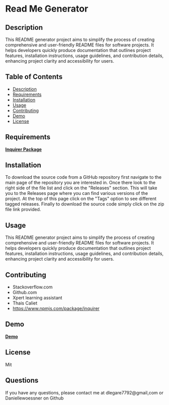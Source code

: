 # Read Me Generator
  

  ## Description
  This README generator project aims to simplify the process of creating comprehensive and user-friendly README files for software projects. It helps developers quickly produce documentation that outlines project features, installation instructions, usage guidelines, and contribution details, enhancing project clarity and accessibility for users.

  ## Table of Contents
  * [Description](#Description)
  * [Requirements](#Requirements)
  * [Installation](#installation)
  * [Usage](#usage)
  * [Contributing](#contributing)
  * [Demo](#demo)
  * [License](#license)

  ## Requirements
[**Inquirer Package**](https://www.npmjs.com/package/inquirer)

  ## Installation
To download the source code from a GitHub repository first navigate to the main page of the repository you are interested in. Once there look to the right side of the file list and click on the "Releases" section. This will take you to the Releases page where you can find various versions of the project. At the top of this page click on the "Tags" option to see different tagged releases. Finally to download the source code simply click on the zip file link provided.

  ## Usage
  This README generator project aims to simplify the process of creating comprehensive and user-friendly README files for software projects. It helps developers quickly produce documentation that outlines project features, installation instructions, usage guidelines, and contribution details, enhancing project clarity and accessibility for users.

  ## Contributing
  * Stackoverflow.com
  * Github.com
  * Xpert learning assistant
  * Thais Caliet
  * https://www.npmjs.com/package/inquirer

  ## Demo
  [**Demo**](https://drive.google.com/file/d/1HyjM5QjWLaLUBoxBcjLx4z7udMBbvH9p/view)

  ## License
  Mit

  ## Questions
  If you have any questions, please contact me at dlegare7792@gmail,com or Daniellewoessner on Github
  

